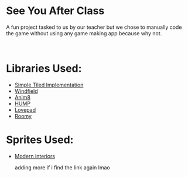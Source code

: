 <h1>See You After Class</h1>
<p>A fun project tasked to us by our teacher but we chose to manually code the game without using any game making app because why not.</p>

<br>

<h1>Libraries Used:</h1>
<ul>

<li><a href="https://github.com/karai17/Simple-Tiled-Implementation">Simple Tiled Implementation</a></li>
<li><a href="https://github.com/a327ex/windfield">Windfield</a></li>
<li><a href="https://github.com/kikito/anim8">Anim8</a></li>
<li><a href="https://github.com/vrld/hump">HUMP</a></li>
<li><a href="https://github.com/DeybisMelendez/lovepad">Lovepad</a></li>
<li><a href="https://github.com/tesselode/roomy">Roomy</a></li>
  
</ul>

<h1>Sprites Used:</h1>

<ul>

<li><a href="https://limezu.itch.io/">Modern interiors</a></li>

adding more if i find the link again lmao
  
</ul>
